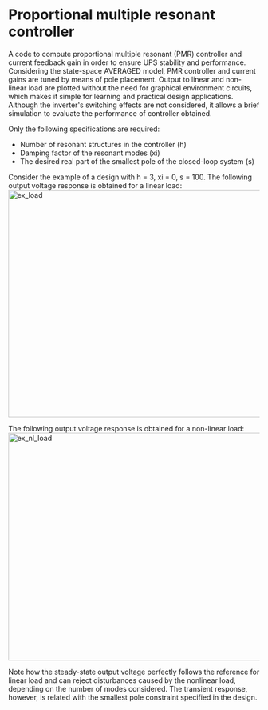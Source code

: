 # Proportional multiple resonant controller

A code to compute proportional multiple resonant (PMR) controller and current feedback gain in order to ensure UPS stability and performance. Considering the state-space AVERAGED model, PMR controller and current gains are tuned by means of pole placement. Output to linear and non-linear load are plotted without the need for graphical environment circuits, which makes it simple for learning and practical design applications. Although the inverter's switching effects are not considered, it allows a brief simulation to evaluate the performance of controller obtained.

Only the following specifications are required:
- Number of resonant structures in the controller (h)
- Damping factor of the resonant modes (xi)
- The desired real part of the smallest pole of the closed-loop system (s)

Consider the example of a design with h = 3, xi = 0, s = 100. The following output voltage response is obtained for a linear load:
<img width="583" height="455" alt="ex_load" src="https://github.com/user-attachments/assets/0a0fd682-867b-4029-8eee-4bec5cfac51d" />

The following output voltage response is obtained for a non-linear load:
<img width="583" height="455" alt="ex_nl_load" src="https://github.com/user-attachments/assets/5375d155-e15d-4447-8346-7371ad84f182" />

Note how the steady-state output voltage perfectly follows the reference for linear load and can reject disturbances caused by the nonlinear load, depending on the number of modes considered. The transient response, however, is related with the smallest pole constraint specified in the design.

